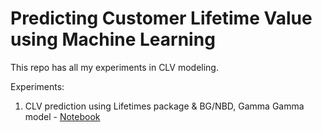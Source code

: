 # Predicting Customer Lifetime Value using Machine Learning

This repo has all my experiments in CLV modeling.

Experiments:
1. CLV prediction using Lifetimes package & BG/NBD, Gamma Gamma model - [Notebook](https://github.com/rrsankar/CLV-Prediction-Using-ML/blob/main/CLV_using_Lifetimes_BGNBD_GammaGamma/main.ipynb)  